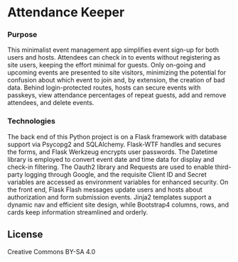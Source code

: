 # Attendance Keeper

### Purpose

This minimalist event management app simplifies event sign-up for both users and hosts. Attendees can check in to events without registering as site users, keeping the effort minimal for guests. Only on-going and upcoming events are presented to site visitors, minimizing the potential for confusion about which event to join and, by extension, the creation of bad data. Behind login-protected routes, hosts can secure events with passkeys, view attendance percentages of repeat guests, add and remove attendees, and delete events.        

### Technologies

The back end of this Python project is on a Flask framework with database support via Psycopg2 and SQLAlchemy. Flask-WTF handles and secures the forms, and Flask Werkzeug encrypts user passwords. The Datetime library is employed to convert event date and time data for display and check-in filtering. The Oauth2 library and Requests are used to enable third-party logging through Google, and the requisite Client ID and Secret variables are accessed as environment variables for enhanced security. On the front end, Flask Flash messages update users and hosts about authorization and form submission events. Jinja2 templates support a dynamic nav and efficient site design, while Bootstrap4 columns, rows, and cards keep information streamlined and orderly.

## License

Creative Commons BY-SA 4.0